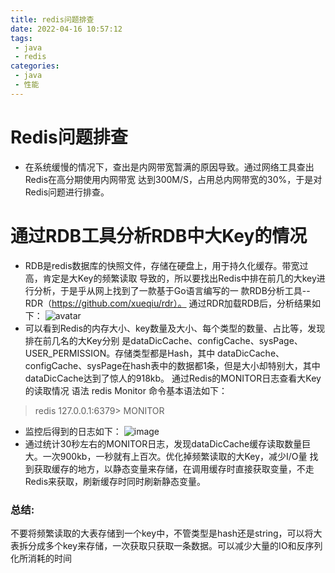```yaml
---
title: redis问题排查
date: 2022-04-16 10:57:12
tags: 
 - java
 - redis
categories: 
 - java
 - 性能
---
```

# Redis问题排查
- 在系统缓慢的情况下，查出是内网带宽暂满的原因导致。通过网络工具查出Redis在高分期使用内网带宽
  达到300M/S，占用总内网带宽的30%，于是对Redis问题进行排查。
# 通过RDB工具分析RDB中大Key的情况
- RDB是redis数据库的快照文件，存储在硬盘上，用于持久化缓存。带宽过高，肯定是大Key的频繁读取
  导致的，所以要找出Redis中排在前几的大key进行分析，于是乎从网上找到了一款基于Go语言编写的一
  款RDB分析工具--RDR（https://github.com/xueqiu/rdr）。
  通过RDR加载RDB后，分析结果如下：
  ![avatar](https://note.youdao.com/yws/res/177/619F82B355884E9EBE84E06C327AD989)
- 可以看到Redis的内存大小、key数量及大小、每个类型的数量、占比等，发现排在前几名的大Key分别
  是dataDicCache、configCache、sysPage、USER_PERMISSION。存储类型都是Hash，其中
  dataDicCache、configCache、sysPage在hash表中的数据都1条，但是大小却特别大，其中dataDicCache达到了惊人的918kb。
  通过Redis的MONITOR日志查看大Key的读取情况
  语法
  redis Monitor 命令基本语法如下：
>redis 127.0.0.1:6379> MONITOR

- 监控后得到的日志如下：
  ![image](https://note.youdao.com/yws/res/180/C4CDD337ED994CF5BA66CAF004805D76)
- 通过统计30秒左右的MONITOR日志，发现dataDicCache缓存读取数量巨大。一次900kb，一秒就有上百次。优化掉频繁读取的大Key，减少I/O量
  找到获取缓存的地方，以静态变量来存储，在调用缓存时直接获取变量，不走Redis来获取，刷新缓存时同时刷新静态变量。
### 总结:
不要将频繁读取的大表存储到一个key中，不管类型是hash还是string，可以将大表拆分成多个key来存储，一次获取只获取一条数据。可以减少大量的IO和反序列化所消耗的时间